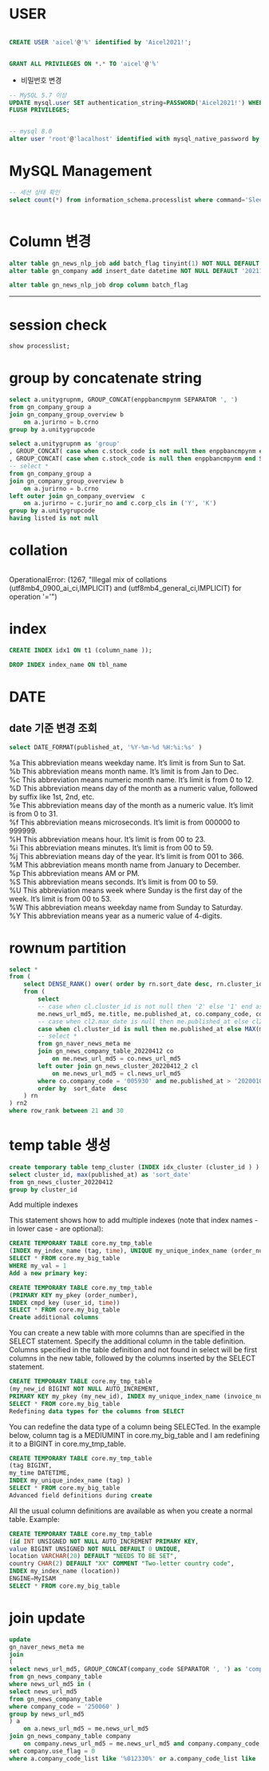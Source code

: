 



# USER

```sql

CREATE USER 'aicel'@'%' identified by 'Aicel2021!';


GRANT ALL PRIVILEGES ON *.* TO 'aicel'@'%'

```

- 비밀번호 변경
```sql
-- MySQL 5.7 이상
UPDATE mysql.user SET authentication_string=PASSWORD('Aicel2021!') WHERE User='root' AND Host='localhost';
FLUSH PRIVILEGES;


-- mysql 8.0
alter user 'root'@'lacalhost' identified with mysql_native_password by 'Aicel';

```




# MySQL Management 


```sql
-- 세션 상태 확인 
select count(*) from information_schema.processlist where command='Sleep';



```

# Column 변경

```sql
alter table gn_news_nlp_job add batch_flag tinyint(1) NOT NULL DEFAULT '0'
alter table gn_company add insert_date datetime NOT NULL DEFAULT '20211231'

alter table gn_news_nlp_job drop column batch_flag
```




_ _ _ 


# session check

```sql 
show processlist;
```



# group by concatenate string

```sql
select a.unitygrupnm, GROUP_CONCAT(enppbancmpynm SEPARATOR ', ')
from gn_company_group a
join gn_company_group_overview b
	on a.jurirno = b.crno
group by a.unitygrupcode

select a.unitygrupnm as 'group'
, GROUP_CONCAT( case when c.stock_code is not null then enppbancmpynm end SEPARATOR ',') as 'listed'
, GROUP_CONCAT( case when c.stock_code is null then enppbancmpynm end SEPARATOR ',') as 'private'
-- select * 
from gn_company_group a
join gn_company_group_overview b
    on a.jurirno = b.crno
left outer join gn_company_overview  c
	on a.jurirno = c.jurir_no and c.corp_cls in ('Y', 'K') 
group by a.unitygrupcode
having listed is not null


```



# collation
```sql
```


OperationalError: (1267, "Illegal mix of collations (utf8mb4_0900_ai_ci,IMPLICIT) and (utf8mb4_general_ci,IMPLICIT) for operation '='")







# index 

```sql
CREATE INDEX idx1 ON t1 (column_name ));

DROP INDEX index_name ON tbl_name


```




# DATE

## date 기준 변경 조회
```sql
select DATE_FORMAT(published_at, '%Y-%m-%d %H:%i:%s' )

```

%a	This abbreviation means weekday name. It’s limit is from Sun to Sat.  
%b	This abbreviation means month name. It’s limit is from Jan to Dec.  
%c	This abbreviation means numeric month name. It’s limit is from 0 to 12.  
%D	This abbreviation means day of the month as a numeric value, followed by  suffix like 1st, 2nd, etc.  
%e	This abbreviation means day of the month as a numeric value. It’s limit is  from 0 to 31.  
%f	This abbreviation means microseconds. It’s limit is from 000000 to 999999.  
%H	This abbreviation means hour. It’s limit is from 00 to 23.  
%i	This abbreviation means minutes. It’s limit is from 00 to 59.  
%j	This abbreviation means day of the year. It’s limit is from 001 to 366.  
%M	This abbreviation means month name from January to December.  
%p	This abbreviation means AM or PM.  
%S	This abbreviation means seconds. It’s limit is from 00 to 59.  
%U	This abbreviation means week where Sunday is the first day of the week. It’s limit is from 00 to 53.  
%W	This abbreviation means weekday name from Sunday to Saturday.  
%Y	This abbreviation means year as a numeric value of 4-digits.  



# rownum partition
```sql
select * 
from (
	select DENSE_RANK() over( order by rn.sort_date desc, rn.cluster_id ) as row_rank, rn.*
	from ( 
		select 
		-- case when cl.cluster_id is not null then '2' else '1' end as 'cluster_type', 
		me.news_url_md5, me.title, me.published_at, co.company_code, co.relevance, cl.cluster_id, 
		-- case when cl2.max_date is null then me.published_at else cl2.max_date end sort_date
		case when cl.cluster_id is null then me.published_at else MAX(me.published_at) OVER(PARTITION BY cl.cluster_id) end AS 'sort_date'
		-- select *
		from gn_naver_news_meta me
		join gn_news_company_table_20220412 co
			on me.news_url_md5 = co.news_url_md5
		left outer join gn_news_cluster_20220412_2 cl
			on me.news_url_md5 = cl.news_url_md5
		where co.company_code = '005930' and me.published_at > '20200101'
		order by  sort_date  desc 
	) rn
) rn2
where row_rank between 21 and 30 
```


# temp table 생성 
```sql
create temporary table temp_cluster (INDEX idx_cluster (cluster_id ) ) 
select cluster_id, max(published_at) as 'sort_date'
from gn_news_cluster_20220412
group by cluster_id 

```

Add multiple indexes

This statement shows how to add multiple indexes (note that index names - in lower case - are optional):
```sql
CREATE TEMPORARY TABLE core.my_tmp_table 
(INDEX my_index_name (tag, time), UNIQUE my_unique_index_name (order_number))
SELECT * FROM core.my_big_table
WHERE my_val = 1
Add a new primary key:

CREATE TEMPORARY TABLE core.my_tmp_table 
(PRIMARY KEY my_pkey (order_number),
INDEX cmpd_key (user_id, time))
SELECT * FROM core.my_big_table
Create additional columns
```
You can create a new table with more columns than are specified in the SELECT statement. Specify the additional column in the table definition. Columns specified in the table definition and not found in select will be first columns in the new table, followed by the columns inserted by the SELECT statement.
```sql
CREATE TEMPORARY TABLE core.my_tmp_table 
(my_new_id BIGINT NOT NULL AUTO_INCREMENT,  
PRIMARY KEY my_pkey (my_new_id), INDEX my_unique_index_name (invoice_number))
SELECT * FROM core.my_big_table
Redefining data types for the columns from SELECT
```
You can redefine the data type of a column being SELECTed. In the example below, column tag is a MEDIUMINT in core.my_big_table and I am redefining it to a BIGINT in core.my_tmp_table.
```sql
CREATE TEMPORARY TABLE core.my_tmp_table 
(tag BIGINT,
my_time DATETIME,  
INDEX my_unique_index_name (tag) )
SELECT * FROM core.my_big_table
Advanced field definitions during create
```
All the usual column definitions are available as when you create a normal table. Example:
```sql
CREATE TEMPORARY TABLE core.my_tmp_table 
(id INT UNSIGNED NOT NULL AUTO_INCREMENT PRIMARY KEY,
value BIGINT UNSIGNED NOT NULL DEFAULT 0 UNIQUE,
location VARCHAR(20) DEFAULT "NEEDS TO BE SET",
country CHAR(2) DEFAULT "XX" COMMENT "Two-letter country code",  
INDEX my_index_name (location))
ENGINE=MyISAM 
SELECT * FROM core.my_big_table
```


# join update

```sql
update 
gn_naver_news_meta me
join 
(
select news_url_md5, GROUP_CONCAT(company_code SEPARATOR ', ') as 'company_code_list'
from gn_news_company_table 
where news_url_md5 in (
select news_url_md5
from gn_news_company_table
where company_code = '250060' )
group by news_url_md5
) a
	on a.news_url_md5 = me.news_url_md5
join gn_news_company_table company
	on company.news_url_md5 = me.news_url_md5 and company.company_code = '250060' 
set company.use_flag = 0 
where a.company_code_list like '%012330%' or a.company_code_list like '%005380%'

```